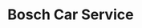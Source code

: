 ---
title: "Bosch Car Service"
url: /portoviejo/bosch-car-service/
shop: reparación de automóviles
---